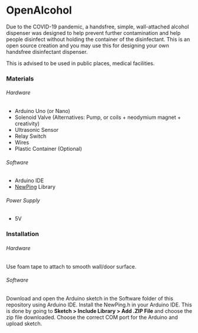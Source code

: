 # OpenAlcohol
Due to the COVID-19 pandemic, a handsfree, simple, wall-attached alcohol dispenser was designed to help prevent further contamination and help people disinfect without holding the container of the disinfectant. This is an open source creation and you may use this for designing your own handsfree disinfectant dispenser.

This is advised to be used in public places, medical facilities.


<h3> Materials </h3>
<h6> Hardware</h6>
<ul>
  <li>Arduino Uno (or Nano)</li>
  <li>Solenoid Valve (Alternatives: Pump, or coils + neodymium magnet + creativity)</li>
  <li>Ultrasonic Sensor</li>
  <li>Relay Switch</li>
  <li>Wires</li>
  <li>Plastic Container (Optional)</li>
</ul>

<h6> Software</h6>
<ul>
  <li>Arduino IDE</li>
  <li><a href="https://bitbucket.org/teckel12/arduino-new-ping/downloads/">NewPing</a> Library</li>
</ul>
<h6> Power Supply</h6>
<ul>
  <li>5V</li>
</ul>
<h3>Installation</h3>
<h6> Hardware</h6>
Use foam tape to attach to smooth wall/door surface.

<h6> Software</h6>
Download and open the Arduino sketch in the Software folder of this repository using Arduino IDE. Install the NewPing.h in your Arduino IDE. This is done by going to <b>Sketch > Include Library > Add .ZIP File </b> and choose the zip file downloaded. Choose the correct COM port for the Arduino and upload sketch.
